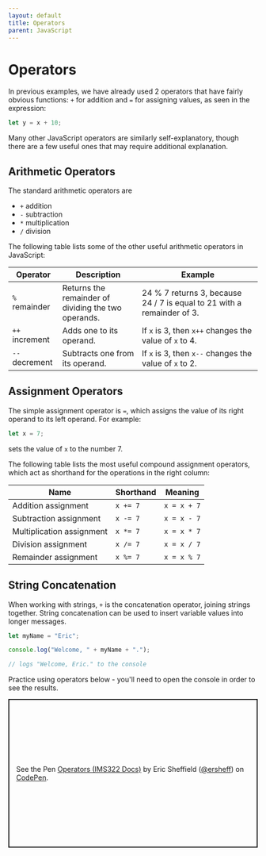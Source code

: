 ```yaml
---
layout: default
title: Operators
parent: JavaScript
---
```

# Operators
In previous examples, we have already used 2 operators that have fairly obvious functions: `+` for addition and `=` for assigning values, as seen in the expression:
```js
let y = x + 10;
```

Many other JavaScript operators are similarly self-explanatory, though there are a few useful ones that may require additional explanation.
## Arithmetic Operators
The standard arithmetic operators are
- `+` addition
- `-` subtraction
- `*` multiplication
- `/` division

The following table lists some of the other useful arithmetic operators in JavaScript:

| Operator | Description | Example |
| ----------- | ----------- | ----------- |
| `%` remainder | Returns the remainder of dividing the two operands. | 24 % 7 returns 3, because 24 / 7 is equal to 21 with a remainder of 3. |
| `++` increment | Adds one to its operand. | If `x` is 3, then `x++` changes the value of `x` to 4. |
| `--` decrement | Subtracts one from its operand. | If `x` is 3, then `x--` changes the value of `x` to 2. |

## Assignment Operators
The simple assignment operator is `=`, which assigns the value of its right operand to its left operand. For example:
```js
let x = 7;
```
sets the value of `x` to the number 7.

The following table lists the most useful compound assignment operators, which act as shorthand for the operations in the right column:

|Name|Shorthand|Meaning|
|---|---|---|
|Addition assignment|`x += 7`|`x = x + 7`|
|Subtraction assignment|`x -= 7`|`x = x - 7`|
|Multiplication assignment|`x *= 7`|`x = x * 7`|
|Division assignment|`x /= 7`|`x = x / 7`|
|Remainder assignment|`x %= 7`|`x = x % 7`|

## String Concatenation
When working with strings, `+` is the concatenation operator, joining strings together. String concatenation can be used to insert variable values into longer messages.
```js
let myName = "Eric";

console.log("Welcome, " + myName + ".");

// logs "Welcome, Eric." to the console
```

Practice using operators below - you'll need to open the console in order to see the results.
<p class="codepen" data-height="300" data-default-tab="js" data-slug-hash="WNmeoZX" data-editable="true" data-user="ersheff" style="height: 300px; box-sizing: border-box; display: flex; align-items: center; justify-content: center; border: 2px solid; margin: 1em 0; padding: 1em;">
  <span>See the Pen <a href="https://codepen.io/ersheff/pen/WNmeoZX">
  Operators (IMS322 Docs)</a> by Eric Sheffield (<a href="https://codepen.io/ersheff">@ersheff</a>)
  on <a href="https://codepen.io">CodePen</a>.</span>
</p>
<script async src="https://cpwebassets.codepen.io/assets/embed/ei.js"></script>